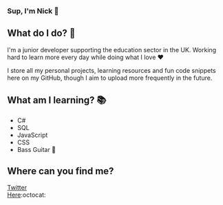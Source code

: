 ### Sup, I'm Nick 👋

## What do I do? :walking:
I'm a junior developer supporting the education sector in the UK. Working hard to learn more every day while doing what I love :heart:  

I store all my personal projects, learning resources and fun code snippets here on my GitHub, though I aim to upload more frequently in the future.

## What am I learning? :books:
- C#  
- SQL  
- JavaScript  
- CSS  
- Bass Guitar :guitar:  

## Where can you find me?
[Twitter](https://www.twitter.com/cleanCodeNick)  
[Here](https://wwww.github.com/NickBurness):octocat:


